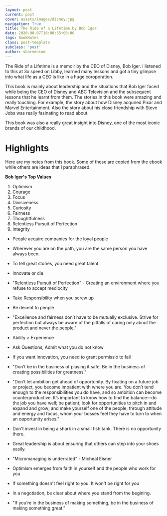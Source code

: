 ```yaml
---
layout: post
current: post
cover: assets/images/disney.jpg
navigation: True
title: The Ride of a Lifetime by Bob Iger
date: 2020-08-07T16:00:55+08:00
tags: BookNotes
class: post-template
subclass: 'post'
author: sharvenium
---
```

 
The Ride of a Lifetime is a memoir by the CEO of Disney, Bob Iger. I listened to this at 3x speed on Libby, learned many lessons and got a tiny glimpse into what life as a CEO is like in a huge coroporation. 

This book is mainly about leadership and the situations that Bob Iger faced while being the CEO of Disney and ABC Television and the subsequent lessons that he learnt from them. The stories in this book were amazing and really touching. For example, the story about how Disney acquired Pixar and Marvel Entertainment. Also the story about his close friendship with Steve Jobs was really fasinating to read about. 

This book was also a really great insight into Disney, one of the most iconic brands of our childhood.

# Highlights

Here are my notes from this book. Some of these are copied from the ebook while others are ideas that I paraphrased. 

**Bob Iger's Top Values**

1. Optimism 
2. Courage 
3. Focus
4. Divisiveness 
5. Curiosity
6. Fairness 
7. Thoughtfulness 
8. Relentless Pursuit of Perfection
9. Integrity

- People acquire companies for the loyal people 

- Wherever  you are on the path, you are the same person you have always been.

- To tell great stories, you need great talent.  

- Innovate or die

- "Relentless Pursuit of Perfection" - Creating an environment where you refuse to accept mediocity

- Take Responsibility when you screw up

- Be decent to people

- "Excellence and fairness don’t have to be mutually exclusive. Strive for perfection but always be aware of the pitfalls of caring only about the product and never the people."

- Ability > Experience

- Ask Questions, Admit what you do not know

- If you want innovation, you need to grant permissio to fail

- "Don’t be in the business of playing it safe. Be in the business of creating possibilities for greatness."

- "Don’t let ambition get ahead of opportunity. By fixating on a future job or project, you become impatient with where you are. You don’t tend enough to the responsibilities you do have, and so ambition can become counterproductive. It’s important to know how to find the balance—do the job you have well; be patient; look for opportunities to pitch in and expand and grow; and make yourself one of the people, through attitude and energy and focus, whom your bosses feel they have to turn to when an opportunity arises."

- Don't invest in being a shark in a small fish tank. There is no opportunity there.

- Great leadership is about ensuring that others can step into your shoes easily.

- "Micromanaging is underrated" - Micheal Eisner

- Optimism emerges from faith in yourself and the people who work for you

- If something doesn't feel right to you. It won't be right for you

- In a negotiation, be clear about where you stand from the begining.

- "If you’re in the business of making something, be in the business of making something great."



